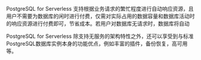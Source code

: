 
PostgreSQL for Serverless 支持根据业务请求的繁忙程度进行自动响应资源，且用户不需要为数据库的闲时进行付费，仅需对实际占用的数据容量和数据库活动时的响应资源进行付费即可，节省成本。若用户对数据库无请求时，数据库将自动


PostgreSQL for Serverless 除支持无服务的架构特性之外，还可以享受到与标准 PostgreSQL数据库实例本身的功能优点，例如丰富的插件，备份恢复，高可用等。
